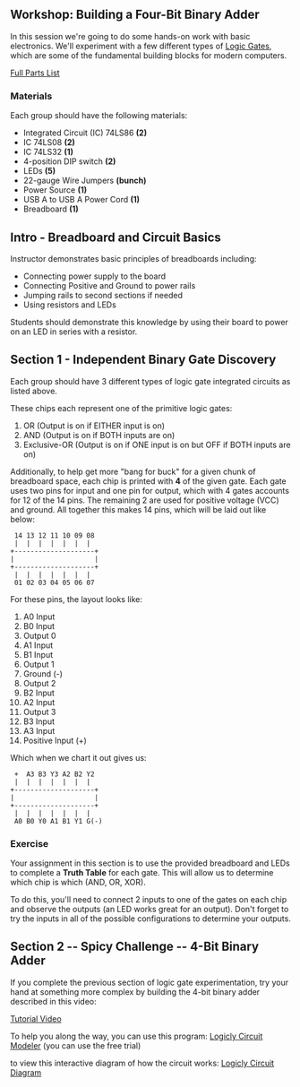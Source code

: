 ## Workshop: Building a Four-Bit Binary Adder

In this session we're going to do some hands-on work with basic electronics.
We'll experiment with a few different types of [Logic Gates](https://en.wikipedia.org/wiki/Logic_gate), which are
some of the fundamental building blocks for modern computers.


[Full Parts List](https://docs.google.com/spreadsheets/d/1-wV10ApCCj-Lsw3fW0WabhedjeGRTkniItBa-My8dns/edit#gid=0)

### Materials

Each group should have the following materials:

* Integrated Circuit (IC) 74LS86 __(2)__
* IC 74LS08 __(2)__
* IC 74LS32  __(1)__
* 4-position DIP switch __(2)__
* LEDs __(5)__
* 22-gauge Wire Jumpers __(bunch)__
* Power Source __(1)__
* USB A to USB A Power Cord __(1)__
* Breadboard __(1)__

## Intro - Breadboard and Circuit Basics

Instructor demonstrates basic principles of breadboards including:

* Connecting power supply to the board
* Connecting Positive and Ground to power rails
* Jumping rails to second sections if needed
* Using resistors and LEDs

Students should demonstrate this knowledge by using their board to power on an LED in series with a resistor.

## Section 1 - Independent Binary Gate Discovery

Each group should have 3 different types of logic gate integrated circuits as listed above.

These chips each represent one of the primitive logic gates:

1. OR (Output is on if EITHER input is on)
2. AND (Output is on if BOTH inputs are on)
3. Exclusive-OR (Output is on if ONE input is on but OFF if BOTH inputs are on)

Additionally, to help get more "bang for buck" for a given chunk of breadboard space, each chip is printed with **4** of the given gate.
Each gate uses two pins for input and one pin for output, which with 4 gates accounts for 12 of the 14 pins. The remaining 2 are used for
positive voltage (VCC) and ground. All together this makes 14 pins, which will be laid out like below:

```
 14 13 12 11 10 09 08
 |  |  |  |  |  |  |
+--------------------+
|                    |
+--------------------+
 |  |  |  |  |  |  |
 01 02 03 04 05 06 07
```

For these pins, the layout looks like:

1. A0 Input
2. B0 Input
3. Output 0
4. A1 Input
5. B1 Input
6. Output 1
7. Ground (-)
8. Output 2
9. B2 Input
10. A2 Input
11. Output 3
12. B3 Input
13. A3 Input
14. Positive Input (+)

Which when we chart it out gives us:

```
 +  A3 B3 Y3 A2 B2 Y2
 |  |  |  |  |  |  |
+--------------------+
|                    |
+--------------------+
 |  |  |  |  |  |  |
 A0 B0 Y0 A1 B1 Y1 G(-)
```

### Exercise

Your assignment in this section is to use the provided breadboard and LEDs to complete a **Truth Table** for each
gate. This will allow us to determine which chip is which (AND, OR, XOR).

To do this, you'll need to connect 2 inputs to one of the gates on each
chip and observe the outputs (an LED works great for an output). Don't forget to try the inputs in all of the possible
configurations to determine your outputs.

## Section 2 -- Spicy Challenge -- 4-Bit Binary Adder

If you complete the previous section of logic gate experimentation, try your hand at something more
complex by building the 4-bit binary adder described in this video:

[Tutorial Video](https://www.youtube.com/watch?v=wvJc9CZcvBc)

To help you along the way, you can use this program: [Logicly Circuit Modeler](http://logic.ly/) (you can use the free trial)

to view this interactive diagram of how the circuit works: [Logicly Circuit Diagram](../images/4BitAdder.logicly)

